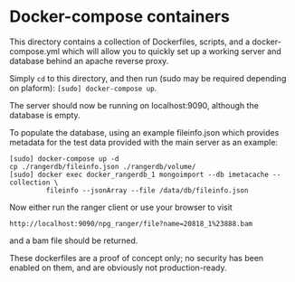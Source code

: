 # Docker-compose containers
This directory contains a collection of Dockerfiles, scripts, and a
docker-compose.yml which will allow you to quickly set up a working server and
database behind an apache reverse proxy.

Simply `cd` to this directory, and then run (sudo may be required depending on
plaform):
`[sudo] docker-compose up`.

The server should now be running on localhost:9090, although the database is
empty.

To populate the database, using an example fileinfo.json which provides metadata
for the test data provided with the main server as an example:

```
[sudo] docker-compose up -d
cp ./rangerdb/fileinfo.json ./rangerdb/volume/
[sudo] docker exec docker_rangerdb_1 mongoimport --db imetacache --collection \
         fileinfo --jsonArray --file /data/db/fileinfo.json
```

Now either run the ranger client or use your browser to visit
```
http://localhost:9090/npg_ranger/file?name=20818_1%23888.bam
```
and a bam file should be returned.

These dockerfiles are a proof of concept only; no security has been enabled on
them, and are obviously not production-ready.
